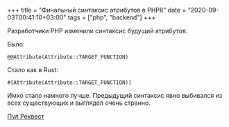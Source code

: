 +++
title = "Финальный синтаксис атрибутов в PHP8"
date = "2020-09-03T00:41:10+03:00"
tags = ["php", "backend"]
+++

Разработчики PHP изменили синтаксис будущий атрибутов.

Было:

```
@@Attribute(Attribute::TARGET_FUNCTION)
```

Стало как в Rust:

```
#[Attribute(Attribute::TARGET_FUNCTION)]
```

Имхо стало намного лучше. Предыдущий синтаксис явно выбивался из всех существующих и выглядел очень странно.

[Пул Реквест](https://github.com/php/php-src/commit/8b37c1e993f17345312a76a239b77ae137d3f8e8)